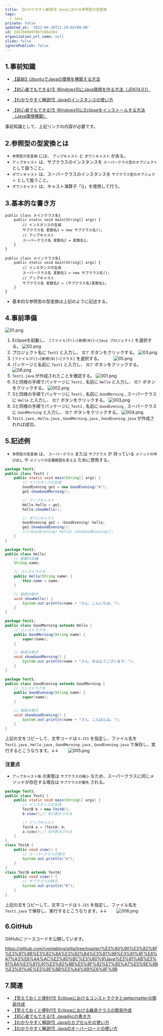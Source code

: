 ```yaml
---
title: 【わかりやすく解説‼】Javaにおける参照型の型変換
tags:
  - Java
private: false
updated_at: '2022-04-20T21:19:02+09:00'
id: 2453949b978bf166e204
organization_url_name: null
slide: false
ignorePublish: false
---
```

## 1.事前知識
- [【最新】UbuntuでJavaの環境を構築する方法](https://qiita.com/ryome/items/37c53e9638a9c6ea146a)

- [【初心者でもできる‼】Windows10にJava環境を作る方法（JDK14.0.1）](https://qiita.com/ryome/items/30135570954e36196821)

- [【わかりやすく解説‼】Javaのインスタンスの使い方](https://qiita.com/ryome/items/62ba0d8395af6698053a)

- [【初心者でもできる‼】Windows10にEclipseをインストールする方法（Java環境構築）](https://qiita.com/ryome/items/b47c5acdaa52cffbec58)

事前知識として、上記リンクの内容が必要です。


## 2.参照型の型変換とは

- `参照型の型変換` には、 `アップキャスト` と `ダウンキャスト` がある。
- `アップキャスト` は、サブクラスのインスタンスを `スーパークラス型のオブジェクト` として扱うこと。
- `ダウンキャスト` は、スーパークラスのインスタンスを `サブクラス型のオブジェクト` として扱うこと。
- `ダウンキャスト` は、キャスト演算子「()」を使用して行う。

## 3.基本的な書き方

```PHP:アップキャスト
public class メインクラス名{
    public static void main(String[] args) {
        // インスタンスの生成
        サブクラス名 変数名1 = new サブクラス名();
        // アップキャスト
        スーパークラス名 変数名2 = 変数名1;
    }
}
```

```PHP:ダウンキャスト
public class メインクラス名{
    public static void main(String[] args) {
        // インスタンスの生成
        スーパークラス名 変数名1 = new サブクラス名();
        // アップキャスト
        サブクラス名 変数名2 = (サブクラス名)変数名1;
    }
}
```


- 基本的な参照型の型変換は上記のように記述する。

## 4.事前準備
![01.png](https://qiita-image-store.s3.ap-northeast-1.amazonaws.com/0/449867/866ce029-9f28-05d3-ab0b-5e7b0467aafa.png)
1. Eclipseを起動し、 `[ファイル(F)]→[新規(N)]→[Java プロジェクト]` を選択する。
![02.png](https://qiita-image-store.s3.ap-northeast-1.amazonaws.com/0/449867/f1c5cc3c-449f-a66a-caef-d5f681054041.png)
2. プロジェクト名に `Test1` と入力し、 `完了` ボタンをクリックする。
![03.png](https://qiita-image-store.s3.ap-northeast-1.amazonaws.com/0/449867/a98626bb-291e-6aa8-5d69-df243d1673ca.png)
3. `[ファイル(F)]→[新規(N)]→[クラス]` を選択する。　　　
![05.png](https://qiita-image-store.s3.ap-northeast-1.amazonaws.com/0/449867/d0382456-4dd1-7474-4fbf-79735739b62c.png)
4. パッケージと名前に `Test1` と入力し、 `完了` ボタンをクリックする。
![06.png](https://qiita-image-store.s3.ap-northeast-1.amazonaws.com/0/449867/deff58a6-dfe5-ec36-8a1c-e0d7d7c9833b.png)
5. `Test1.java` が作成されたことを確認する。
![001.png](https://qiita-image-store.s3.ap-northeast-1.amazonaws.com/0/449867/d9dc314e-787b-9051-1b45-bfba6d8ea001.png)
6. 3と同様の手順でパッケージに `Test1` , 名前に `Hello` と入力し、 `完了` ボタンをクリックする。
![002.png](https://qiita-image-store.s3.ap-northeast-1.amazonaws.com/0/449867/ba30c99a-a36a-5892-1be8-f62722800b10.png)
8. 3と同様の手順でパッケージに `Test1` , 名前に `GoodMorning` , スーパークラスに `Hello` と入力し、 `完了` ボタンをクリックする。
![003.png](https://qiita-image-store.s3.ap-northeast-1.amazonaws.com/0/449867/ae954fe4-021c-079e-9a6b-ee189158eb65.png)
9. 3と同様の手順でパッケージに `Test1` , 名前に `GoodEvening` , スーパークラスに `GoodMorning` と入力し、 `完了` ボタンをクリックする。
![004.png](https://qiita-image-store.s3.ap-northeast-1.amazonaws.com/0/449867/cbef1be4-a51a-5521-43c7-098d88017d1e.png)
10. `Test1.java` , `Hello.java` , `GoodMorning.java` , `GoodEvening.java` が作成されれば成功。

## 5.記述例

- `参照型の型変換` は、 `スーパークラス` または `サブクラス` が 持っている `メソッドの呼び出し` や `メソッドの定義範囲を変える` ために使用する。

```java:Test1.java
package Test1;
public class Test1 {
    public static void main(String[] args) {
        // インスタンスの生成
        GoodEvening ge1 = new GoodEvening("A");
        ge1.showGoodMorning();

        // アップキャスト
        Hello hello = ge1;
        hello.showHello();

        // ダウンキャスト
        GoodEvening ge2 = (GoodEvening) hello;
        ge2.showGoodEvening();
        //((GoodEvening) hello).showGoodEvening();
    }
}
```

```java:Hello.java
package Test1;
public class Hello{
	// 変数の定義
	String name;

	// コンストラクタ
	public Hello(String name) {
		this.name = name;
	}

	// 挨拶の表示
	void showHello() {
		System.out.println(name + "さん、こんにちは。");
	}
}
```

```java:GoodMorning.java
package Test1;
public class GoodMorning extends Hello {
	// コンストラクタ
	public GoodMorning(String name) {
		super(name);
	}

	// 挨拶の表示
	void showGoodMorning() {
		System.out.println(name + "さん、おはようございます。");
	}
}
```

```java:GoodEvening.java
package Test1;
public class GoodEvening extends GoodMorning {
	// コンストラクタ
	public GoodEvening(String name) {
		super(name);
	}

	// 挨拶の表示
	void showGoodEvening() {
		System.out.println(name + "さん、こんばんは。");
	}
}
```

上記の文をコピーして、文字コードは `S-JIS` を指定し、ファイル名を `Test1.java` , `Hello.java` , `GoodMorning.java` , `GoodEvening.java` で保存し、実行するとこうなります。↓↓　　
![005.png](https://qiita-image-store.s3.ap-northeast-1.amazonaws.com/0/449867/cb33aa2d-af32-f454-bfd5-c8072aa5c7ca.png)


### 注意点
- `アップキャスト後` の実態は `サブクラスの縮小` なため、スーパークラスに同じメソッドが存在する場合は `サブクラスが優先` される。

```java:Test1.java
package Test1;
public class Test1 {
    public static void main(String[] args) {
        // インスタンスの生成
        TestB b = new TestB();
        b.view();// Bが表示される

        // アップキャスト
        TestA a = (TestA) b;
        a.view();// Bが表示される
    }
}
class TestA {
    public void view() {
        // スーパークラスの表示
        System.out.println("A");
    }
}
class TestB extends TestA{
    public void view() {
        // サブクラスの表示
        System.out.println("B");
    }
}
```

上記の文をコピーして、文字コードは `S-JIS` を指定し、ファイル名を `Test1.java` で保存し、実行するとこうなります。↓↓　　
![006.png](https://qiita-image-store.s3.ap-northeast-1.amazonaws.com/0/449867/e768482d-5467-6c5e-c20a-f835204d6df3.png)

## 6.GitHub
GitHubにソースコードを公開しています。

https://github.com/ryomeblog/qiita/tree/master/%E3%80%90%E3%82%8F%E3%81%8B%E3%82%8A%E3%82%84%E3%81%99%E3%81%8F%E8%A7%A3%E8%AA%AC%E2%80%BC%E3%80%91Java%E3%81%AB%E3%81%8A%E3%81%91%E3%82%8B%E5%8F%82%E7%85%A7%E5%9E%8B%E3%81%AE%E5%9E%8B%E5%A4%89%E6%8F%9B


## 7.関連
- [【覚えておくと便利!!!】Eclipseにおけるコンストラクタとgetter/setterの簡易作成](https://qiita.com/ryome/items/6c487ccc0c39847cd55f)
- [【覚えておくと便利!!!】Eclipseにおける継承クラスの簡易作成](https://qiita.com/ryome/items/4fcf62b4bc60fb6a4d07)
- [【初心者でもできる‼】Javadocの書き方](https://qiita.com/ryome/items/4f2d5928c8aaf195f407)
- [【わかりやすく解説‼】Javaのカプセル化の使い方](https://qiita.com/ryome/items/fc44dfad297b35bf7559)
- [【わかりやすく解説‼】Javaのオーバーロードの使い方](https://qiita.com/ryome/items/f1ca8cc7538f4c6d26c0)

